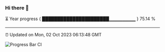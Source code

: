 ### Hi there 👋

⏳ Year progress { ██████████████████████▁▁▁▁▁▁▁▁ } 75.14 %

---

⏰ Updated on Mon, 02 Oct 2023 06:13:48 GMT

![Progress Bar CI](https://github.com/liununu/liununu/workflows/Progress%20Bar%20CI/badge.svg)
